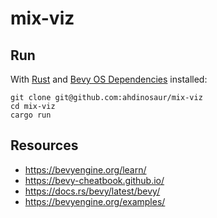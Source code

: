 # mix-viz

## Run

With [Rust](https://bevyengine.org/learn/quick-start/getting-started/setup/#installing-rust) and [Bevy OS Dependencies](https://bevyengine.org/learn/quick-start/getting-started/setup/#installing-os-dependencies) installed:

```shell
git clone git@github.com:ahdinosaur/mix-viz
cd mix-viz
cargo run
```

## Resources

- https://bevyengine.org/learn/
- https://bevy-cheatbook.github.io/
- https://docs.rs/bevy/latest/bevy/
- https://bevyengine.org/examples/

